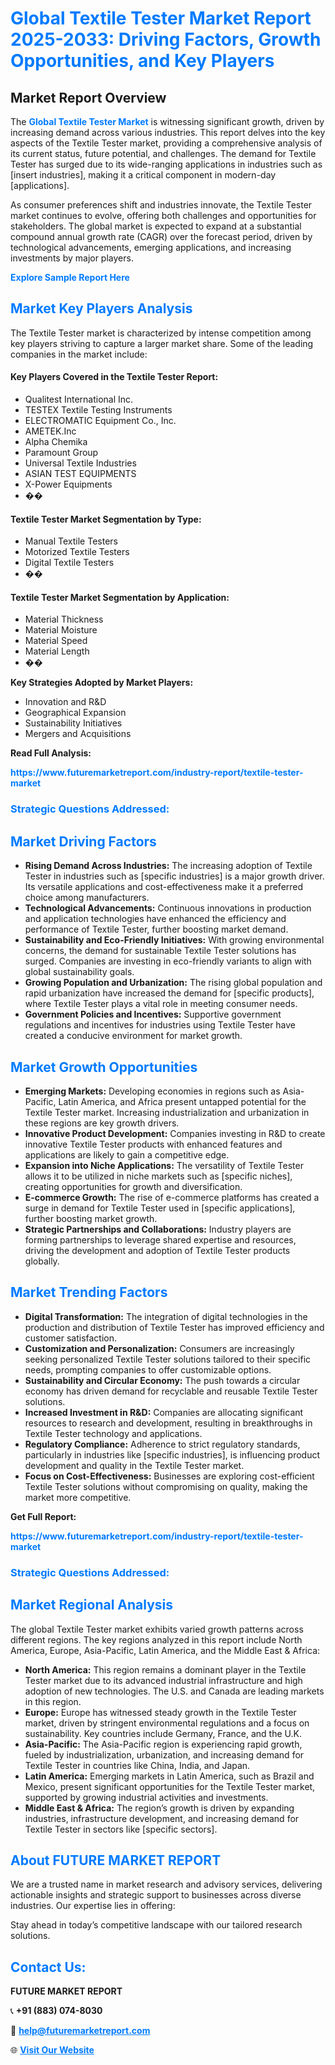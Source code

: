 <h1 style="color: #007BFF;">Global Textile Tester Market Report 2025-2033: Driving Factors, Growth Opportunities, and Key Players</h1>

<section id="overview">
<h2>Market Report Overview</h2>
<p>The <a href="https://www.futuremarketreport.com/industry-report/textile-tester-market" style="color: #007BFF; text-decoration: none;"><strong>Global Textile Tester Market</strong></a> is witnessing significant growth, driven by increasing demand across various industries. This report delves into the key aspects of the Textile Tester market, providing a comprehensive analysis of its current status, future potential, and challenges. The demand for Textile Tester has surged due to its wide-ranging applications in industries such as [insert industries], making it a critical component in modern-day [applications].</p>
<p>As consumer preferences shift and industries innovate, the Textile Tester market continues to evolve, offering both challenges and opportunities for stakeholders. The global market is expected to expand at a substantial compound annual growth rate (CAGR) over the forecast period, driven by technological advancements, emerging applications, and increasing investments by major players.</p>
</section>

<section id="overview">
<p><a href="https://www.futuremarketreport.com/request-sample/reportId=117819" style="color: #007BFF; text-decoration: none;"><strong>Explore Sample Report Here</strong></a></p>
</section>

<section id="key-players">
<h2 style="color: #007BFF;">Market Key Players Analysis</h2>
<p>The Textile Tester market is characterized by intense competition among key players striving to capture a larger market share. Some of the leading companies in the market include:</p>
<h4>Key Players Covered in the Textile Tester Report:</h4>
<ul><li>Qualitest International Inc.</li><li>TESTEX Textile Testing Instruments</li><li>ELECTROMATIC Equipment Co., Inc.</li><li>AMETEK.Inc</li><li>Alpha Chemika</li><li>Paramount Group</li><li>Universal Textile Industries</li><li>ASIAN TEST EQUIPMENTS</li><li>X-Power Equipments</li><li>��</li></ul>
<h4>Textile Tester Market Segmentation by Type:</h4>
<ul><li>Manual Textile Testers</li><li>Motorized Textile Testers</li><li>Digital Textile Testers</li><li>��</li></ul>

<h4>Textile Tester Market Segmentation by Application:</h4>
<ul><li>Material Thickness</li><li>Material Moisture</li><li>Material Speed</li><li>Material Length</li><li>��</li></ul>
<p><strong>Key Strategies Adopted by Market Players:</strong></p>
<ul>
<li>Innovation and R&D</li>
<li>Geographical Expansion</li>
<li>Sustainability Initiatives</li>
<li>Mergers and Acquisitions</li>
</ul>
</section>

<section>
<p><strong>Read Full Analysis: </strong></p><a href="https://www.futuremarketreport.com/industry-report/textile-tester-market" style="color: #007BFF; text-decoration: none;"><strong>https://www.futuremarketreport.com/industry-report/textile-tester-market</strong></a>
<h3 style="color: #007BFF;">Strategic Questions Addressed:</h3>
</section>

<section id="driving-factors">
<h2 style="color: #007BFF;">Market Driving Factors</h2>
<ul>
<li><strong>Rising Demand Across Industries:</strong> The increasing adoption of Textile Tester in industries such as [specific industries] is a major growth driver. Its versatile applications and cost-effectiveness make it a preferred choice among manufacturers.</li>
<li><strong>Technological Advancements:</strong> Continuous innovations in production and application technologies have enhanced the efficiency and performance of Textile Tester, further boosting market demand.</li>
<li><strong>Sustainability and Eco-Friendly Initiatives:</strong> With growing environmental concerns, the demand for sustainable Textile Tester solutions has surged. Companies are investing in eco-friendly variants to align with global sustainability goals.</li>
<li><strong>Growing Population and Urbanization:</strong> The rising global population and rapid urbanization have increased the demand for [specific products], where Textile Tester plays a vital role in meeting consumer needs.</li>
<li><strong>Government Policies and Incentives:</strong> Supportive government regulations and incentives for industries using Textile Tester have created a conducive environment for market growth.</li>
</ul>
</section>

<section id="growth-opportunities">
<h2 style="color: #007BFF;">Market Growth Opportunities</h2>
<ul>
<li><strong>Emerging Markets:</strong> Developing economies in regions such as Asia-Pacific, Latin America, and Africa present untapped potential for the Textile Tester market. Increasing industrialization and urbanization in these regions are key growth drivers.</li>
<li><strong>Innovative Product Development:</strong> Companies investing in R&D to create innovative Textile Tester products with enhanced features and applications are likely to gain a competitive edge.</li>
<li><strong>Expansion into Niche Applications:</strong> The versatility of Textile Tester allows it to be utilized in niche markets such as [specific niches], creating opportunities for growth and diversification.</li>
<li><strong>E-commerce Growth:</strong> The rise of e-commerce platforms has created a surge in demand for Textile Tester used in [specific applications], further boosting market growth.</li>
<li><strong>Strategic Partnerships and Collaborations:</strong> Industry players are forming partnerships to leverage shared expertise and resources, driving the development and adoption of Textile Tester products globally.</li>
</ul>
</section>

<section id="trending-factors">
<h2 style="color: #007BFF;">Market Trending Factors</h2>
<ul>
<li><strong>Digital Transformation:</strong> The integration of digital technologies in the production and distribution of Textile Tester has improved efficiency and customer satisfaction.</li>
<li><strong>Customization and Personalization:</strong> Consumers are increasingly seeking personalized Textile Tester solutions tailored to their specific needs, prompting companies to offer customizable options.</li>
<li><strong>Sustainability and Circular Economy:</strong> The push towards a circular economy has driven demand for recyclable and reusable Textile Tester solutions.</li>
<li><strong>Increased Investment in R&D:</strong> Companies are allocating significant resources to research and development, resulting in breakthroughs in Textile Tester technology and applications.</li>
<li><strong>Regulatory Compliance:</strong> Adherence to strict regulatory standards, particularly in industries like [specific industries], is influencing product development and quality in the Textile Tester market.</li>
<li><strong>Focus on Cost-Effectiveness:</strong> Businesses are exploring cost-efficient Textile Tester solutions without compromising on quality, making the market more competitive.</li>
</ul>
</section>

<section>
<p><strong>Get Full Report: </strong></p><a href="https://www.futuremarketreport.com/industry-report/textile-tester-market" style="color: #007BFF; text-decoration: none;"><strong>https://www.futuremarketreport.com/industry-report/textile-tester-market</strong></a>
<h3 style="color: #007BFF;">Strategic Questions Addressed:</h3>
</section>


<section id="regional-analysis">
<h2 style="color: #007BFF;">Market Regional Analysis</h2>
<p>The global Textile Tester market exhibits varied growth patterns across different regions. The key regions analyzed in this report include North America, Europe, Asia-Pacific, Latin America, and the Middle East & Africa:</p>
<ul>
<li><strong>North America:</strong> This region remains a dominant player in the Textile Tester market due to its advanced industrial infrastructure and high adoption of new technologies. The U.S. and Canada are leading markets in this region.</li>
<li><strong>Europe:</strong> Europe has witnessed steady growth in the Textile Tester market, driven by stringent environmental regulations and a focus on sustainability. Key countries include Germany, France, and the U.K.</li>
<li><strong>Asia-Pacific:</strong> The Asia-Pacific region is experiencing rapid growth, fueled by industrialization, urbanization, and increasing demand for Textile Tester in countries like China, India, and Japan.</li>
<li><strong>Latin America:</strong> Emerging markets in Latin America, such as Brazil and Mexico, present significant opportunities for the Textile Tester market, supported by growing industrial activities and investments.</li>
<li><strong>Middle East & Africa:</strong> The region’s growth is driven by expanding industries, infrastructure development, and increasing demand for Textile Tester in sectors like [specific sectors].</li>
</ul>
</section>

<footer>
<h2 style="color: #007BFF;">About FUTURE MARKET REPORT</h2>
<p>We are a trusted name in market research and advisory services, delivering actionable insights and strategic support to businesses across diverse industries. Our expertise lies in offering:</p>

<p>Stay ahead in today’s competitive landscape with our tailored research solutions.</p>

<h2 style="color: #007BFF;">Contact Us:</h2>
<p><strong>FUTURE MARKET REPORT</strong></p>
<p>📞 <strong>+91 (883) 074-8030</strong></p>
<p>📧 <strong><a href="mailto:help@futuremarketreport.com" style="color: #007BFF;">help@futuremarketreport.com</a></strong></p>
<p>🌐 <strong><a href="https://www.futuremarketreport.com/" style="color: #007BFF;">Visit Our Website</a></strong></p>
</footer>